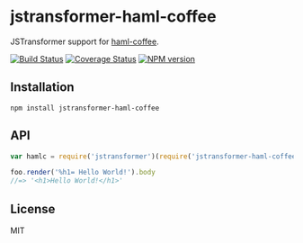 # jstransformer-haml-coffee

JSTransformer support for [haml-coffee](https://github.com/netzpirat/haml-coffee).

[![Build Status](https://img.shields.io/travis/jstransformers/jstransformer-haml-coffee/master.svg)](https://travis-ci.org/jstransformers/jstransformer-haml-coffee)
[![Coverage Status](https://img.shields.io/coveralls/jstransformers/jstransformer-haml-coffee/master.svg)](https://coveralls.io/r/jstransformers/jstransformer-haml-coffee?branch=master)
[![NPM version](https://img.shields.io/npm/v/jstransformer-haml-coffee.svg)](https://www.npmjs.org/package/jstransformer-haml-coffee)

## Installation

    npm install jstransformer-haml-coffee

## API

```js
var hamlc = require('jstransformer')(require('jstransformer-haml-coffee'))

foo.render('%h1= Hello World!').body
//=> '<h1>Hello World!</h1>'
```

## License

MIT
